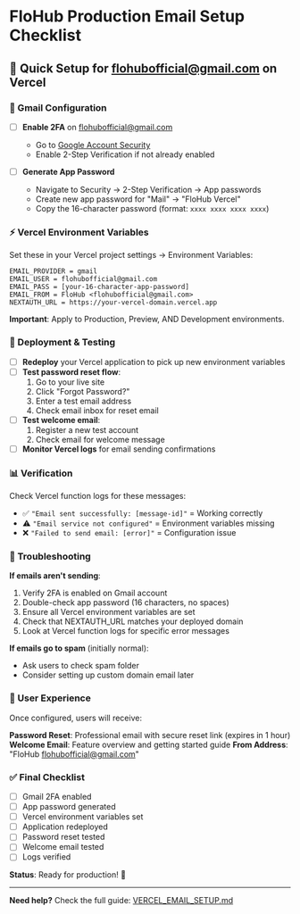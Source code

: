 # FloHub Production Email Setup Checklist

## 🎯 Quick Setup for flohubofficial@gmail.com on Vercel

### 📧 Gmail Configuration

- [ ] **Enable 2FA** on flohubofficial@gmail.com
  - Go to [Google Account Security](https://myaccount.google.com/security)
  - Enable 2-Step Verification if not already enabled

- [ ] **Generate App Password**
  - Navigate to Security → 2-Step Verification → App passwords
  - Create new app password for "Mail" → "FloHub Vercel"
  - Copy the 16-character password (format: `xxxx xxxx xxxx xxxx`)

### ⚡ Vercel Environment Variables

Set these in your Vercel project settings → Environment Variables:

```
EMAIL_PROVIDER = gmail
EMAIL_USER = flohubofficial@gmail.com  
EMAIL_PASS = [your-16-character-app-password]
EMAIL_FROM = FloHub <flohubofficial@gmail.com>
NEXTAUTH_URL = https://your-vercel-domain.vercel.app
```

**Important**: Apply to Production, Preview, AND Development environments.

### 🚀 Deployment & Testing

- [ ] **Redeploy** your Vercel application to pick up new environment variables
- [ ] **Test password reset flow**:
  1. Go to your live site
  2. Click "Forgot Password?"
  3. Enter a test email address
  4. Check email inbox for reset email
- [ ] **Test welcome email**:
  1. Register a new test account
  2. Check email for welcome message
- [ ] **Monitor Vercel logs** for email sending confirmations

### 📊 Verification

Check Vercel function logs for these messages:
- ✅ `"Email sent successfully: [message-id]"` = Working correctly
- ⚠️ `"Email service not configured"` = Environment variables missing
- ❌ `"Failed to send email: [error]"` = Configuration issue

### 🔧 Troubleshooting

**If emails aren't sending**:
1. Verify 2FA is enabled on Gmail account
2. Double-check app password (16 characters, no spaces)
3. Ensure all Vercel environment variables are set
4. Check that NEXTAUTH_URL matches your deployed domain
5. Look at Vercel function logs for specific error messages

**If emails go to spam** (initially normal):
- Ask users to check spam folder
- Consider setting up custom domain email later

### 📱 User Experience

Once configured, users will receive:

**Password Reset**: Professional email with secure reset link (expires in 1 hour)
**Welcome Email**: Feature overview and getting started guide
**From Address**: "FloHub <flohubofficial@gmail.com>"

### ✅ Final Checklist

- [ ] Gmail 2FA enabled
- [ ] App password generated
- [ ] Vercel environment variables set
- [ ] Application redeployed
- [ ] Password reset tested
- [ ] Welcome email tested
- [ ] Logs verified

**Status**: Ready for production! 🎉

---

**Need help?** Check the full guide: [VERCEL_EMAIL_SETUP.md](./VERCEL_EMAIL_SETUP.md)
